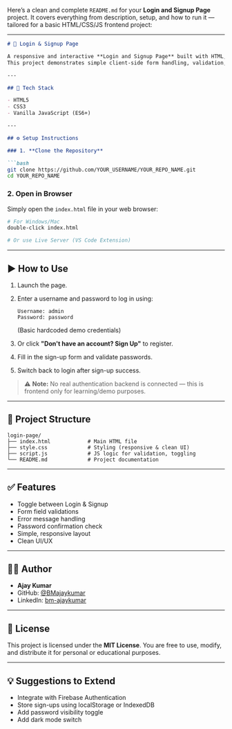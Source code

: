 Here’s a clean and complete `README.md` for your **Login and Signup Page** project. It covers everything from description, setup, and how to run it — tailored for a basic HTML/CSS/JS frontend project:

---

````markdown
# 🔐 Login & Signup Page

A responsive and interactive **Login and Signup Page** built with HTML, CSS, and JavaScript.  
This project demonstrates simple client-side form handling, validation, and toggling between login and registration views.

---

## 🧰 Tech Stack

- HTML5
- CSS3
- Vanilla JavaScript (ES6+)

---

## ⚙️ Setup Instructions

### 1. **Clone the Repository**

```bash
git clone https://github.com/YOUR_USERNAME/YOUR_REPO_NAME.git
cd YOUR_REPO_NAME
````

### 2. **Open in Browser**

Simply open the `index.html` file in your web browser:

```bash
# For Windows/Mac
double-click index.html

# Or use Live Server (VS Code Extension)
```

---

## ▶️ How to Use

1. Launch the page.

2. Enter a username and password to log in using:

   ```
   Username: admin
   Password: password
   ```

   (Basic hardcoded demo credentials)

3. Or click **"Don't have an account? Sign Up"** to register.

4. Fill in the sign-up form and validate passwords.

5. Switch back to login after sign-up success.

> ⚠️ **Note:** No real authentication backend is connected — this is frontend only for learning/demo purposes.

---

## 📂 Project Structure

```
login-page/
├── index.html            # Main HTML file
├── style.css             # Styling (responsive & clean UI)
├── script.js             # JS logic for validation, toggling
└── README.md             # Project documentation
```

---

## ✅ Features

* Toggle between Login & Signup
* Form field validations
* Error message handling
* Password confirmation check
* Simple, responsive layout
* Clean UI/UX

---

## 🧑‍💻 Author

* **Ajay Kumar**
* GitHub: [@BMajaykumar](https://github.com/BMajaykumar)
* LinkedIn: [bm-ajaykumar](https://linkedin.com/in/bm-ajaykumar)

---

## 📄 License

This project is licensed under the **MIT License**.
You are free to use, modify, and distribute it for personal or educational purposes.

---

## 💡 Suggestions to Extend

* Integrate with Firebase Authentication
* Store sign-ups using localStorage or IndexedDB
* Add password visibility toggle
* Add dark mode switch

```
